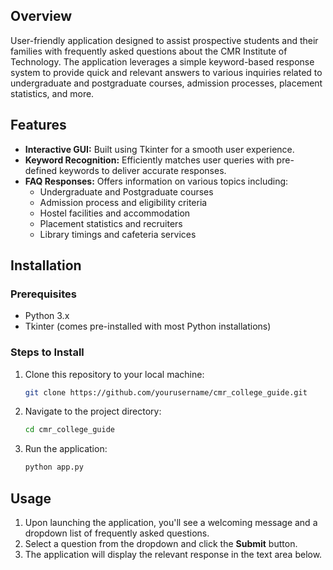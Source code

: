 
## Overview
User-friendly application designed to assist prospective students and their families with frequently asked questions about the CMR Institute of Technology. The application leverages a simple keyword-based response system to provide quick and relevant answers to various inquiries related to undergraduate and postgraduate courses, admission processes, placement statistics, and more.

## Features

- **Interactive GUI:** Built using Tkinter for a smooth user experience.
- **Keyword Recognition:** Efficiently matches user queries with pre-defined keywords to deliver accurate responses.
- **FAQ Responses:** Offers information on various topics including:
  - Undergraduate and Postgraduate courses
  - Admission process and eligibility criteria
  - Hostel facilities and accommodation
  - Placement statistics and recruiters
  - Library timings and cafeteria services



## Installation

### Prerequisites

- Python 3.x
- Tkinter (comes pre-installed with most Python installations)

### Steps to Install

1. Clone this repository to your local machine:
    ```bash
    git clone https://github.com/yourusername/cmr_college_guide.git
    ```
   
2. Navigate to the project directory:
    ```bash
    cd cmr_college_guide
    ```

3. Run the application:
    ```bash
    python app.py
    ```

## Usage

1. Upon launching the application, you'll see a welcoming message and a dropdown list of frequently asked questions.
2. Select a question from the dropdown and click the **Submit** button.
3. The application will display the relevant response in the text area below.
